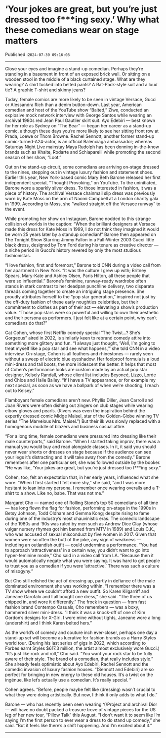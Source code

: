 # ‘Your jokes are great, but you’re just dressed too f***ing sexy.’ Why what these comedians wear on stage matters

Published :`2024-07-30 09:16:08`

---

Close your eyes and imagine a stand-up comedian. Perhaps they’re standing in a basement in front of an exposed brick wall. Or sitting on a wooden stool in the middle of a black curtained stage. What are they wearing? A shirt tucked into belted pants? A Rat-Pack-style suit and a loud tie? A graphic T-shirt and skinny jeans?

Today, female comics are more likely to be seen in vintage Versace, Gucci or Alessandra Rich than a denim button-down. Last year, American comedian and host of the YouTube show “Baited,” Ziwe, conducted an explosive mock network interview with George Santos while wearing an archival 1980s red Jean Paul Gautlier skirt suit. Ayo Edebiri — best known for her role as Sydney on “The Bear” — began her career as a stand-up comic, although these days you’re more likely to see her sitting front row at Prada, Loewe or Thom Browne. Rachel Sennott, another former stand-up comic-turned-A24-actor, is an official Balenciaga ambassador; whereas Saturday Night Live mainstay Maya Rudolph has been donning in-the-know brands such as Khaite, Rodarte and Schiaparelli while promoting the second season of her show, “Loot.”

Out on the stand-up circuit, some comedians are arriving on-stage dressed to the nines, stepping out in vintage luxury fashion and statement shoes. Earlier this year, New York-based comic Mary Beth Barone released her first independent special, “Thought Provoking,” on YouTube. To the uninitiated, Barone wore a sparkly silver dress. To those interested in fashion, it was a piece of history. The archival Versace chainmail slip dress was previously worn by Kate Moss on the arm of Naomi Campbell at a London charity gala in 1999. According to Moss, she “walked straight off the Versace runway” to the event.

While promoting her show on Instagram, Barone nodded to this strange collision of worlds in the caption: “When the brilliant designers at Versace made this dress for Kate Moss in 1999, I do not think they imagined it would be worn 25 years later by a standup comedian!” Barone then appeared on The Tonight Show Starring Jimmy Fallon in a Fall-Winter 2003 Gucci little black dress, designed by Tom Ford during his tenure as creative director — a niche period in Gucci’s history revered by only the most studious fashionistas.

“I love fashion, first and foremost,” Barone told CNN during a video call from her apartment in New York. “It was the culture I grew up with; Britney Spears, Mary-Kate and Ashley Olsen, Paris Hilton, all these people that were so influential.” Barone’s feminine, runway-ready wardrobe often stands in stark contrast to her deadpan punchline delivery, two disparate threads coming together to create an intriguing stage presence. She proudly attributes herself to the “pop star generation,” inspired not just by the off-duty fashion of these early noughties celebrities, but their commitment to clothes as part of their act — elevating a show’s production value. “Those pop stars were so powerful and willing to own their aesthetic and their persona as performers. I just felt like at a certain point, why can’t comedians do that?”

Cat Cohen, whose first Netflix comedy special “The Twist…? She’s Gorgeous” aired in 2022, is similarly keen to rebrand comedy attire into something more glittery and fun. “I always just thought, ‘Well, I’m going to treat myself like a pop star and see what happens,’” she told CNN in a video interview. On-stage, Cohen is all feathers and rhinestones — rarely seen without a sweep of electric blue eyeshadow. Her foolproof formula is a loud mini-dress and tall boots, the more iridescent the better. It helps that most of Cohen’s performance looks are custom made by an actual pop star designer, Kelsely Randall, whose client list includes Beyoncé, Lizzo, Lorde and Chloe and Halle Bailey. “If I have a TV appearance, or for example my next special, as soon as we have a ballpark of when we’re shooting, I reach out to Kelsey.”

Flamboyant female comedians aren’t new. Phyllis Diller, Jean Carroll and Joan Rivers were often dishing out zingers on club stages while wearing elbow gloves and pearls. (Rivers was even the inspiration behind the expertly dressed comic Midge Maisel, star of the Golden-Globe winning TV series “The Marvelous Mrs. Maisel.”) But their ilk was slowly replaced with a homogenous muddle of blazers and business casual attire.

“For a long time, female comedians were pressured into dressing like their male counterparts,” said Barone. “When I started taking improv, there was a manual you would buy and read alongside classes. In it, it said you should never wear shorts or dresses on stage because if the audience can see your legs it’s distracting and it will take away from the comedy.” Barone remembers after one particular set, she was followed outside by the booker. “He was like, ‘Your jokes are great, but you’re just dressed too f***ing sexy.”

Cohen, too, felt an expectation that, in her early years, influenced what she wore. “When I first started I felt more shy,” she said, “and I was more hesitant to lean into my persona. I remember once wearing overalls and a T-shirt to a show. Like no, babe. That was not me.”

Margaret Cho — named one of Rolling Stone’s top 50 comedians of all time — has long flown the flag for fashion, performing on-stage in the 1990s in Betsy Johnson, Todd Oldham and Gemma Kong; despite rising to fame during one of the industry’s most chauvinistic eras. The comedic landscape of the 1980s and ‘90s was ruled by men such as Andrew Dice Clay (whose vulgar nursery rhymes got him banned from MTV in 1989) and Louis C.K., who was accused of sexual misconduct by five women in 2017. Given that women were so often the butt of the joke, any sign of weakness — including an outlandish outfit — could undermine a performance. “You had to approach ‘attractiveness’ in a certain way, you didn’t want to go into hyper-feminine mode,” Cho said in a video call from LA. “Because then it would automatically negate what you were saying. It was hard to get people to trust you as a comedian if you were ‘attractive.’ There was such a culture of misogyny.”

But Cho still relished the act of dressing up, partly in defiance of the male dominated environment she was working within. “I remember there was a TV show where we couldn’t afford a new outfit. So Karen Kilgarriff and Janeane Garofalo and I all bought one dress,” she said. “The three of us chipped in, and wore it differently.” The frock in question — from fast fashion brand Contempo Casuals, Cho remembers — was a boxy, hammered silver mini-dress. “I think it was a knock-off of one of Kim Gordon’s designs for X-Girl. I wore mine without tights, Janeane wore a long (undershirt) and I think Karen belted hers.”

As the world’s of comedy and couture inch ever-closer, perhaps one day a stand-up set will become as lucrative for fashion brands as a Harry Styles world tour. (During his last series of gigs in 2022, which according to Forbes earnt Styles $617.3 million, the artist almost exclusively wore Gucci.) “It’s just like rock and roll,” Cho said. “You want your rock star to be fully aware of their style. The brand of a comedian, that really includes style.” She already feels optimistic about Ayo Edebiri, Rachel Sennott and the comedic invasion of luxury fashion houses. “(Sennott and Edebiri) are so perfect for bringing in new energy to these old houses. It’s a twist on the ingénue, like let’s actually use a comedian. It’s really special. ”

Cohen agrees. “Before, people maybe felt like (dressing) wasn’t crucial to what they were doing artistically. But now, I think it only adds to what I do.”

Barone — who has recently been seen wearing Y/Project and archival Dior — will have no doubt packed a treasure trove of vintage pieces for the US leg of her new tour, “Pillow Talk” this August. “I don’t want it to seem like I’m saying I’m the first person to ever wear a dress to do stand up comedy,” she said. “But it feels like there’s a shift happening. And I’m excited about it.”

---


